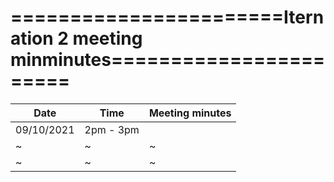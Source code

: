# =======================Iternation 2 meeting minminutes=======================

| Date        | Time    | Meeting minutes |
|-------------|---------|-----------------|
|09/10/2021   |2pm - 3pm|                 |
| ~   |~ |~                 |
| ~   |~ |~                 |
